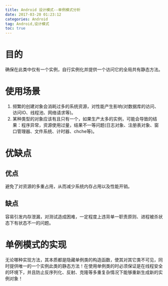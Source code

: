 ```yaml
---
title: Android 设计模式--单例模式分析
date: 2017-03-20 01:23:12   
categories: Android   
tag: Android,设计模式
toc: true  
---
```



# 目的
确保在此类中仅有一个实例，自行实例化并提供一个访问它的全局共有静态方法。

# 使用场景
1. 频繁的创建对象会消耗过多的系统资源，对性能产生影响(对数据库的访问、访问IO、线程池、网络请求等)。
2. 某种类型的对象应该有且只有一个，如果生产太多的实例，可能会导致的结果：程序异常，资源使用过量，结果不一等问题(日志对象、注册表对象、窗口管理器、文件系统、计时器、chche等)。

# 优缺点
## 优点
避免了对资源的多重占用，从而减少系统内存占用以及性能开销。
## 缺点
容易引发内存泄漏，对测试造成困难，一定程度上违背单一职责原则、进程被杀状态下有状态不一的问题。

# 单例模式的实现
无论哪种实现方法，其本质都是隐藏单例类的构造函数，使其对其它类不可见，同时提供唯一的一个实例此类的静态方法！在使用单例类的时必须保证是在线程安全的环境下，并且防止反序列化、反射、克隆等多重复杂情况下能够重新生成新的实例对象！

